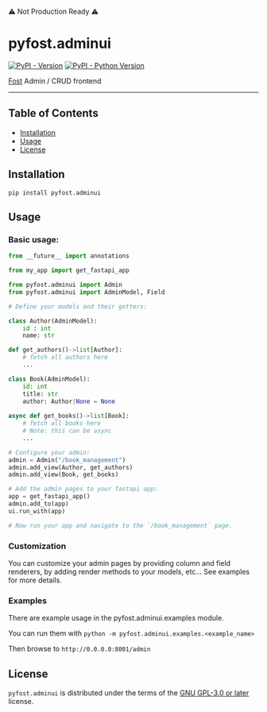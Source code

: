⚠️ Not Production Ready ⚠️

# pyfost.adminui

[![PyPI - Version](https://img.shields.io/pypi/v/pyfost.adminui.svg)](https://pypi.org/project/pyfost.adminui)
[![PyPI - Python Version](https://img.shields.io/pypi/pyversions/pyfost.adminui.svg)](https://pypi.org/project/pyfost.adminui)

[Fost](fost.studio) Admin / CRUD frontend

-----

## Table of Contents

- [Installation](#installation)
- [Usage](#usage)
- [License](#license)

## Installation

```console
pip install pyfost.adminui
```

## Usage

### Basic usage:

```python
from __future__ import annotations

from my_app import get_fastapi_app

from pyfost.adminui import Admin
from pyfost.adminui import AdminModel, Field

# Define your models and their getters:

class Author(AdminModel):
    id : int
    name: str

def get_authors()->list[Author]:
    # fetch all authors here
    ... 

class Book(AdminModel):
    id: int
    title: str
    author: Author|None = None
    
async def get_books()->list[Book]:
    # fetch all books here
    # Note: this can be async
    ... 

# Configure your admin:
admin = Admin("/book_management")
admin.add_view(Author, get_authors)
admin.add_view(Book, get_books)

# Add the admin pages to your fastapi app:
app = get_fastapi_app()
admin.add_to(app)
ui.run_with(app)

# Now run your app and navigate to the `/book_management` page.
```

### Customization

You can customize your admin pages by providing column and field renderers, by adding render methods to your models, etc...
See examples for more details.

### Examples

There are example usage in the pyfost.adminui.examples module.

You can run them with `python -m pyfost.adminui.examples.<example_name>`

Then browse to `http://0.0.0.0:8001/admin` 

## License
`pyfost.adminui` is distributed under the terms of the [GNU GPL-3.0 or later](https://www.gnu.org/licenses/gpl-3.0.en.html) license.

